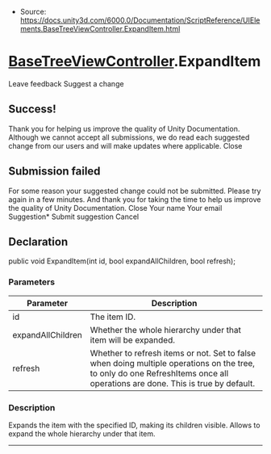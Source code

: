 * Source: https://docs.unity3d.com/6000.0/Documentation/ScriptReference/UIElements.BaseTreeViewController.ExpandItem.html

#  [BaseTreeViewController](https://docs.unity3d.com/6000.0/Documentation/ScriptReference/UIElements.BaseTreeViewController.html).ExpandItem
Leave feedback
Suggest a change
## Success!
Thank you for helping us improve the quality of Unity Documentation. Although we cannot accept all submissions, we do read each suggested change from our users and will make updates where applicable.
Close
## Submission failed
For some reason your suggested change could not be submitted. Please <a>try again</a> in a few minutes. And thank you for taking the time to help us improve the quality of Unity Documentation.
Close
Your name Your email Suggestion* Submit suggestion
Cancel
## Declaration
public void ExpandItem(int id, bool expandAllChildren, bool refresh); 
### Parameters
Parameter | Description  
---|---  
id | The item ID.  
expandAllChildren | Whether the whole hierarchy under that item will be expanded.  
refresh | Whether to refresh items or not. Set to false when doing multiple operations on the tree, to only do one RefreshItems once all operations are done. This is true by default.  
### Description
Expands the item with the specified ID, making its children visible. Allows to expand the whole hierarchy under that item. 
* * *
